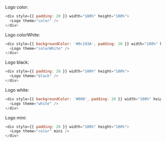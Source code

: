 Logo color:
```js
<div style={{ padding: 20 }} width="100%" height="100%">
  <Logo theme="color" />
</div>
```

Logo colorWhite:
```js
<div style={{ backgroundColor: '#0c193A', padding: 20 }} width="100%" height="100%">
  <Logo theme="colorWhite" />
</div>
```

Logo black:
```js
<div style={{ padding: 20 }} width="100%" height="100%">
  <Logo theme="black" />
</div>
```


Logo white:
```js
<div style={{ backgroundColor: '#000', padding: 20 }} width="100%" height="100%">
  <Logo theme="white" />
</div>
```

Logo mini:
```js
<div style={{ padding: 20 }} width="100%" height="100%">
  <Logo theme="color" mini />
</div>
```